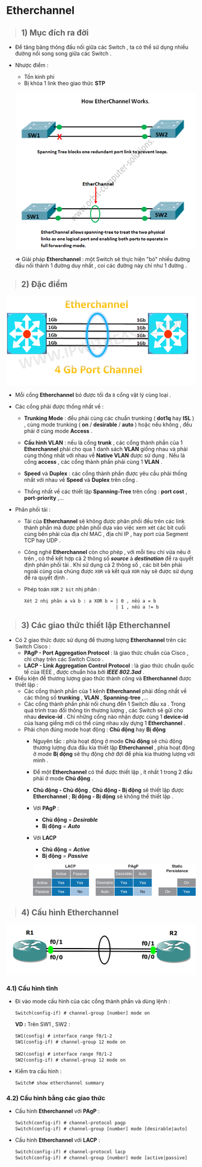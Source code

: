 # Etherchannel
> ## **1) Mục đích ra đời**
- Để tăng băng thông đấu nối giữa các Switch , ta có thể sử dụng nhiều đường nối song song giữa các Switch .
- Nhược điểm :
    - Tốn kinh phí
    - Bị khóa 1 link theo giao thức **STP**

    ![](/images/ccna/21_Etherchannel/1.png)

    => Giải pháp **Etherchannel** : một Switch sẽ thực hiện "bó" nhiều đường đấu nối thành 1 đường duy nhất , coi các đường này chỉ như 1 đường .
> ## **2) Đặc điểm**

![](/images/ccna/21_Etherchannel/2.png)

- Mỗi cổng **Etherchannel** bó được tối đa `8` cổng vật lý cùng loại .
- Các cổng phải được thống nhất về :

    - **Trunking Mode** : đều phải cùng các chuẩn trunking ( **dot1q** hay **ISL** ) , cùng mode trunking ( **on** / **desirable** / **auto** ) hoặc nếu không , đều phải ở cùng mode **Access** .

    - **Cấu hình VLAN** : nếu là cổng **trunk** , các cổng thành phần của 1 **Etherchannel** phải cho qua 1 danh sách **VLAN** giống nhau và phải cùng thống nhất với nhau về **Native VLAN** được sử dụng . Nếu là cổng **access** , các cổng thành phần phải cùng 1 **VLAN** .
    - **Speed** và **Duplex** : các cổng thành phần được yêu cầu phải thống nhất với nhau về **Speed** và **Duplex** trên cổng .
    - Thống nhất về các thiết lập **Spanning-Tree** trên cổng : **port cost** , **port-priority** ,...
- Phân phối tải :
    - Tải của **Etherchannel** sẽ không được phân phối đều trên các link thành phần mà được phân phối dựa vào việc xem xét các bit cuối cùng bên phải của địa chỉ MAC , địa chỉ IP , hay port của Segment TCP hay UDP .
    
    - Công nghê **Etherchannel** còn cho phép , với mỗi tieu chí vừa nêu ở trên , có thể kết hợp cả 2 thông số ***source*** à ***destination*** để ra quyết định phân phối tải . Khi sử dụng cả 2 thông số , các bit bên phải ngoài cùng của chúng được `XOR` và kết quả `XOR` này sẽ được sử dụng để ra quyết định .
    - Phép toán `XOR` `2 bit` nhị phân :
        ```
        Xét 2 nhị phân a và b : a XOR b = | 0 , nếu a = b
                                          | 1 , nếu a != b
        ```
> ## **3) Các giao thức thiết lập Etherchannel**
- Có 2 giao thức được sử dụng để thương lượng **Etherchannel** trên các Switch Cisco :
    - **PAgP - Port Aggregation Protocol** : là giao thức chuẩn của Cisco , chỉ chạy trên các Switch Cisco .
    - **LACP - Link Aggregation Control Protocol** : là giao thức chuẩn quốc tế của IEEE , được chuẩn hóa bởi ***IEEE 802.3ad*** .
- Điều kiện để thương lượng giao thức thành công và **Etherchannel** được thiết lập :
    - Các cổng thành phần của 1 kênh **Etherchannel** phải đồng nhất về các thông số **trunking** , **VLAN** , **Spanning-tree** ,...
    - Các cổng thành phần phải nối chung đến 1 Switch đầu xa . Trong quá trình trao đổi thông tin thương lượng , các Switch sẽ gửi cho nhau **device-id** . Chỉ những cổng nào nhận được cùng 1 **device-id** của lsang giềng mới có thể cùng nhau xây dựng 1 **Etherchannel** .
    - Phải chọn đúng mode hoạt động : **Chủ động** hay **Bị động**
        - Nguyên tắc : phía hoạt động ở mode **Chủ động** sẽ chủ động thương lượng đưa đầu kia thiết lập **Etherchannel** , phía hoạt động ở mode **Bị động** sẽ thụ động chờ đợi để phía kia thương lượng với mình .
        - Để một **Etherchannel** có thể được thiết lập , ít nhất 1 trong 2 đầu phải ở mode **Chủ động** .
        - **Chủ động - Chủ động** , **Chủ động - Bị động** sẽ thiết lập được **Etherchannel** ; **Bị động - Bị động** sẽ không thể thiết lập .
        - Với **PAgP** :
            - **Chủ động** = ***Desirable***
            - **Bị động** = ***Auto***
        - Với **LACP**
            - **Chủ động** = ***Active***
            - **Bị động** = ***Passive***

            ![](/images/ccna/21_Etherchannel/3.jpg)

> ## **4) Cấu hình Etherchannel**

![](/images/ccna/21_Etherchannel/4.png)

### **4.1) Cấu hình tĩnh**
- Đi vào mode cấu hình của các cổng thành phần và dùng lệnh :
    ```
    Switch(config-if) # channel-group [number] mode on
    ```
   **VD :** Trên SW1 , SW2 :
   ```
   SW1(config) # interface range f0/1-2
   SW1(config-if) # channel-group 12 mode on

   SW2(config) # interface range f0/1-2
   SW2(config-if) # channel-group 12 mode on
   ```
- Kiểm tra cấu hình :
    ```
    Switch# show etherchannel summary
    ```
### **4.2) Cấu hình bằng các giao thức**
- Cấu hình **Etherchannel** với **PAgP** :
    ```
    Switch(config-if) # channel-protocol pagp
    Switch(config-if) # channel-group [number] mode [desirable|auto]
    ```
- Cấu hình **Etherchannel** với **LACP** :
    ```
    Switch(config-if) # channel-protocol lacp
    Switch(config-if) # channel-group [number] mode [active|passive]
    ```


